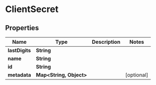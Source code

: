 

# ClientSecret


## Properties

| Name | Type | Description | Notes |
|------------ | ------------- | ------------- | -------------|
|**lastDigits** | **String** |  |  |
|**name** | **String** |  |  |
|**id** | **String** |  |  |
|**metadata** | **Map&lt;String, Object&gt;** |  |  [optional] |




